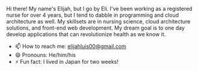 Hi there! My name's Elijah, but I go by Eli. I've been working as a registered nurse for over 4 years, but I tend to dabble in programming and cloud architecture as well. My skillsets are in nursing science, cloud architecture solutions, and front-end web development. My dream goal is to one day develop applications that can revolutionize health as we know it.
 
- 📫 How to reach me: elijahluis00@gmail.com
- 😄 Pronouns: He/him/his
- ⚡ Fun fact: I lived in Japan for two weeks!
